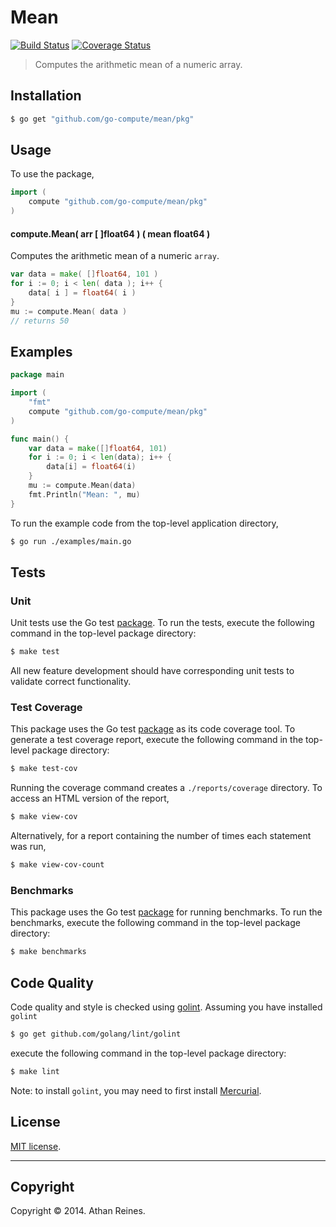 Mean
====
[![Build Status][travis-image]][travis-url] [![Coverage Status][coveralls-image]][coveralls-url]

> Computes the arithmetic mean of a numeric array.


## Installation

``` bash
$ go get "github.com/go-compute/mean/pkg"
```

## Usage

To use the package,

``` go
import (
	compute "github.com/go-compute/mean/pkg"
)
```

#### compute.Mean( arr [ ]float64 ) ( mean float64 )

Computes the arithmetic mean of a numeric `array`.

``` go
var data = make( []float64, 101 )
for i := 0; i < len( data ); i++ {
	data[ i ] = float64( i )
}
mu := compute.Mean( data )
// returns 50
```


## Examples

``` go
package main

import (
	"fmt"
	compute "github.com/go-compute/mean/pkg"
)

func main() {
	var data = make([]float64, 101)
	for i := 0; i < len(data); i++ {
		data[i] = float64(i)
	}
	mu := compute.Mean(data)
	fmt.Println("Mean: ", mu)
}
```

To run the example code from the top-level application directory,

``` bash
$ go run ./examples/main.go
```


## Tests

### Unit

Unit tests use the Go test [package](http://golang.org/pkg/testing/). To run the tests, execute the following command in the top-level package directory:

``` bash
$ make test
```

All new feature development should have corresponding unit tests to validate correct functionality.


### Test Coverage

This package uses the Go test [package](http://golang.org/pkg/testing/) as its code coverage tool. To generate a test coverage report, execute the following command in the top-level package directory:

``` bash
$ make test-cov
```

Running the coverage command creates a `./reports/coverage` directory. To access an HTML version of the report,

``` bash
$ make view-cov
```

Alternatively, for a report containing the number of times each statement was run,

``` bash
$ make view-cov-count
```


### Benchmarks

This package uses the Go test [package](http://golang.org/pkg/testing/) for running benchmarks. To run the benchmarks, execute the following command in the top-level package directory:

``` bash
$ make benchmarks
```


## Code Quality

Code quality and style is checked using [golint](https://github.com/golang/lint). Assuming you have installed `golint`

``` bash
$ go get github.com/golang/lint/golint
```

execute the following command in the top-level package directory:

``` bash
$ make lint
```

Note: to install `golint`, you may need to first install [Mercurial](http://mercurial.selenic.com/downloads).




## License

[MIT license](http://opensource.org/licenses/MIT). 


---
## Copyright

Copyright &copy; 2014. Athan Reines.


[travis-image]: http://img.shields.io/travis/go-compute/mean/master.svg
[travis-url]: https://travis-ci.org/go-compute/mean

[coveralls-image]: https://img.shields.io/coveralls/go-compute/mean/master.svg
[coveralls-url]: https://coveralls.io/r/go-compute/mean?branch=master

[github-issues-image]: http://img.shields.io/github/issues/go-compute/mean.svg
[github-issues-url]: https://github.com/go-compute/mean/issues